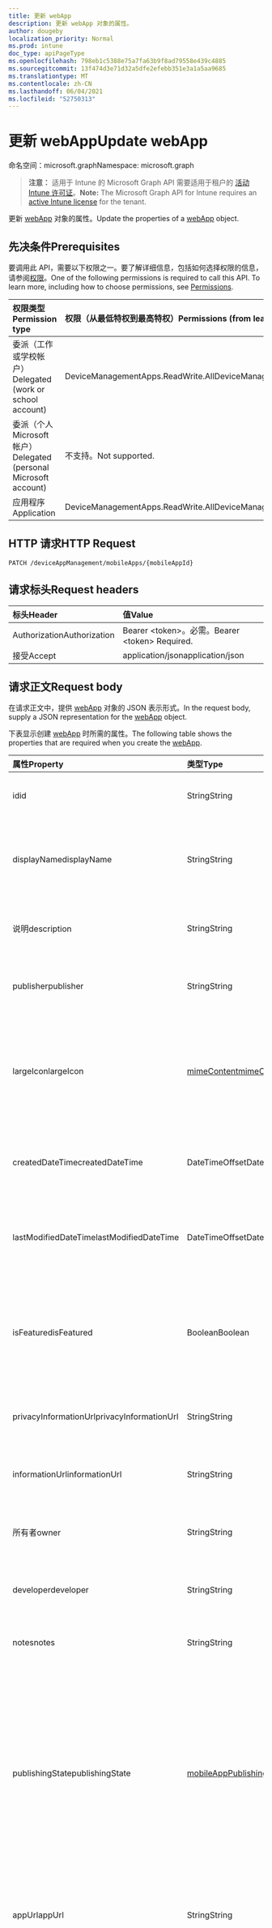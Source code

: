 ```yaml
---
title: 更新 webApp
description: 更新 webApp 对象的属性。
author: dougeby
localization_priority: Normal
ms.prod: intune
doc_type: apiPageType
ms.openlocfilehash: 798eb1c5388e75a7fa63b9f8ad79558e439c4885
ms.sourcegitcommit: 13f474d3e71d32a5dfe2efebb351e3a1a5aa9685
ms.translationtype: MT
ms.contentlocale: zh-CN
ms.lasthandoff: 06/04/2021
ms.locfileid: "52750313"
---
```

# <a name="update-webapp"></a><span data-ttu-id="56e73-103">更新 webApp</span><span class="sxs-lookup"><span data-stu-id="56e73-103">Update webApp</span></span>

<span data-ttu-id="56e73-104">命名空间：microsoft.graph</span><span class="sxs-lookup"><span data-stu-id="56e73-104">Namespace: microsoft.graph</span></span>

> <span data-ttu-id="56e73-105">**注意：** 适用于 Intune 的 Microsoft Graph API 需要适用于租户的 [活动 Intune 许可证](https://go.microsoft.com/fwlink/?linkid=839381)。</span><span class="sxs-lookup"><span data-stu-id="56e73-105">**Note:** The Microsoft Graph API for Intune requires an [active Intune license](https://go.microsoft.com/fwlink/?linkid=839381) for the tenant.</span></span>

<span data-ttu-id="56e73-106">更新 [webApp](../resources/intune-apps-webapp.md) 对象的属性。</span><span class="sxs-lookup"><span data-stu-id="56e73-106">Update the properties of a [webApp](../resources/intune-apps-webapp.md) object.</span></span>

## <a name="prerequisites"></a><span data-ttu-id="56e73-107">先决条件</span><span class="sxs-lookup"><span data-stu-id="56e73-107">Prerequisites</span></span>
<span data-ttu-id="56e73-p101">要调用此 API，需要以下权限之一。要了解详细信息，包括如何选择权限的信息，请参阅[权限](/graph/permissions-reference)。</span><span class="sxs-lookup"><span data-stu-id="56e73-p101">One of the following permissions is required to call this API. To learn more, including how to choose permissions, see [Permissions](/graph/permissions-reference).</span></span>

|<span data-ttu-id="56e73-110">权限类型</span><span class="sxs-lookup"><span data-stu-id="56e73-110">Permission type</span></span>|<span data-ttu-id="56e73-111">权限（从最低特权到最高特权）</span><span class="sxs-lookup"><span data-stu-id="56e73-111">Permissions (from least to most privileged)</span></span>|
|:---|:---|
|<span data-ttu-id="56e73-112">委派（工作或学校帐户）</span><span class="sxs-lookup"><span data-stu-id="56e73-112">Delegated (work or school account)</span></span>|<span data-ttu-id="56e73-113">DeviceManagementApps.ReadWrite.All</span><span class="sxs-lookup"><span data-stu-id="56e73-113">DeviceManagementApps.ReadWrite.All</span></span>|
|<span data-ttu-id="56e73-114">委派（个人 Microsoft 帐户）</span><span class="sxs-lookup"><span data-stu-id="56e73-114">Delegated (personal Microsoft account)</span></span>|<span data-ttu-id="56e73-115">不支持。</span><span class="sxs-lookup"><span data-stu-id="56e73-115">Not supported.</span></span>|
|<span data-ttu-id="56e73-116">应用程序</span><span class="sxs-lookup"><span data-stu-id="56e73-116">Application</span></span>|<span data-ttu-id="56e73-117">DeviceManagementApps.ReadWrite.All</span><span class="sxs-lookup"><span data-stu-id="56e73-117">DeviceManagementApps.ReadWrite.All</span></span>|

## <a name="http-request"></a><span data-ttu-id="56e73-118">HTTP 请求</span><span class="sxs-lookup"><span data-stu-id="56e73-118">HTTP Request</span></span>
<!-- {
  "blockType": "ignored"
}
-->
``` http
PATCH /deviceAppManagement/mobileApps/{mobileAppId}
```

## <a name="request-headers"></a><span data-ttu-id="56e73-119">请求标头</span><span class="sxs-lookup"><span data-stu-id="56e73-119">Request headers</span></span>
|<span data-ttu-id="56e73-120">标头</span><span class="sxs-lookup"><span data-stu-id="56e73-120">Header</span></span>|<span data-ttu-id="56e73-121">值</span><span class="sxs-lookup"><span data-stu-id="56e73-121">Value</span></span>|
|:---|:---|
|<span data-ttu-id="56e73-122">Authorization</span><span class="sxs-lookup"><span data-stu-id="56e73-122">Authorization</span></span>|<span data-ttu-id="56e73-123">Bearer &lt;token&gt;。必需。</span><span class="sxs-lookup"><span data-stu-id="56e73-123">Bearer &lt;token&gt; Required.</span></span>|
|<span data-ttu-id="56e73-124">接受</span><span class="sxs-lookup"><span data-stu-id="56e73-124">Accept</span></span>|<span data-ttu-id="56e73-125">application/json</span><span class="sxs-lookup"><span data-stu-id="56e73-125">application/json</span></span>|

## <a name="request-body"></a><span data-ttu-id="56e73-126">请求正文</span><span class="sxs-lookup"><span data-stu-id="56e73-126">Request body</span></span>
<span data-ttu-id="56e73-127">在请求正文中，提供 [webApp](../resources/intune-apps-webapp.md) 对象的 JSON 表示形式。</span><span class="sxs-lookup"><span data-stu-id="56e73-127">In the request body, supply a JSON representation for the [webApp](../resources/intune-apps-webapp.md) object.</span></span>

<span data-ttu-id="56e73-128">下表显示创建 [webApp](../resources/intune-apps-webapp.md) 时所需的属性。</span><span class="sxs-lookup"><span data-stu-id="56e73-128">The following table shows the properties that are required when you create the [webApp](../resources/intune-apps-webapp.md).</span></span>

|<span data-ttu-id="56e73-129">属性</span><span class="sxs-lookup"><span data-stu-id="56e73-129">Property</span></span>|<span data-ttu-id="56e73-130">类型</span><span class="sxs-lookup"><span data-stu-id="56e73-130">Type</span></span>|<span data-ttu-id="56e73-131">说明</span><span class="sxs-lookup"><span data-stu-id="56e73-131">Description</span></span>|
|:---|:---|:---|
|<span data-ttu-id="56e73-132">id</span><span class="sxs-lookup"><span data-stu-id="56e73-132">id</span></span>|<span data-ttu-id="56e73-133">String</span><span class="sxs-lookup"><span data-stu-id="56e73-133">String</span></span>|<span data-ttu-id="56e73-134">实体的键。</span><span class="sxs-lookup"><span data-stu-id="56e73-134">Key of the entity.</span></span> <span data-ttu-id="56e73-135">继承自 [mobileApp](../resources/intune-apps-mobileapp.md)</span><span class="sxs-lookup"><span data-stu-id="56e73-135">Inherited from [mobileApp](../resources/intune-apps-mobileapp.md)</span></span>|
|<span data-ttu-id="56e73-136">displayName</span><span class="sxs-lookup"><span data-stu-id="56e73-136">displayName</span></span>|<span data-ttu-id="56e73-137">String</span><span class="sxs-lookup"><span data-stu-id="56e73-137">String</span></span>|<span data-ttu-id="56e73-138">管理员提供或导入的应用标题。</span><span class="sxs-lookup"><span data-stu-id="56e73-138">The admin provided or imported title of the app.</span></span> <span data-ttu-id="56e73-139">继承自 [mobileApp](../resources/intune-apps-mobileapp.md)</span><span class="sxs-lookup"><span data-stu-id="56e73-139">Inherited from [mobileApp](../resources/intune-apps-mobileapp.md)</span></span>|
|<span data-ttu-id="56e73-140">说明</span><span class="sxs-lookup"><span data-stu-id="56e73-140">description</span></span>|<span data-ttu-id="56e73-141">String</span><span class="sxs-lookup"><span data-stu-id="56e73-141">String</span></span>|<span data-ttu-id="56e73-142">应用的说明。</span><span class="sxs-lookup"><span data-stu-id="56e73-142">The description of the app.</span></span> <span data-ttu-id="56e73-143">继承自 [mobileApp](../resources/intune-apps-mobileapp.md)</span><span class="sxs-lookup"><span data-stu-id="56e73-143">Inherited from [mobileApp](../resources/intune-apps-mobileapp.md)</span></span>|
|<span data-ttu-id="56e73-144">publisher</span><span class="sxs-lookup"><span data-stu-id="56e73-144">publisher</span></span>|<span data-ttu-id="56e73-145">String</span><span class="sxs-lookup"><span data-stu-id="56e73-145">String</span></span>|<span data-ttu-id="56e73-146">应用的发布者。</span><span class="sxs-lookup"><span data-stu-id="56e73-146">The publisher of the app.</span></span> <span data-ttu-id="56e73-147">继承自 [mobileApp](../resources/intune-apps-mobileapp.md)</span><span class="sxs-lookup"><span data-stu-id="56e73-147">Inherited from [mobileApp](../resources/intune-apps-mobileapp.md)</span></span>|
|<span data-ttu-id="56e73-148">largeIcon</span><span class="sxs-lookup"><span data-stu-id="56e73-148">largeIcon</span></span>|[<span data-ttu-id="56e73-149">mimeContent</span><span class="sxs-lookup"><span data-stu-id="56e73-149">mimeContent</span></span>](../resources/intune-shared-mimecontent.md)|<span data-ttu-id="56e73-150">要显示在应用详细信息中并用于图标上传的大图标。</span><span class="sxs-lookup"><span data-stu-id="56e73-150">The large icon, to be displayed in the app details and used for upload of the icon.</span></span> <span data-ttu-id="56e73-151">继承自 [mobileApp](../resources/intune-apps-mobileapp.md)</span><span class="sxs-lookup"><span data-stu-id="56e73-151">Inherited from [mobileApp](../resources/intune-apps-mobileapp.md)</span></span>|
|<span data-ttu-id="56e73-152">createdDateTime</span><span class="sxs-lookup"><span data-stu-id="56e73-152">createdDateTime</span></span>|<span data-ttu-id="56e73-153">DateTimeOffset</span><span class="sxs-lookup"><span data-stu-id="56e73-153">DateTimeOffset</span></span>|<span data-ttu-id="56e73-154">创建应用的日期和时间。</span><span class="sxs-lookup"><span data-stu-id="56e73-154">The date and time the app was created.</span></span> <span data-ttu-id="56e73-155">继承自 [mobileApp](../resources/intune-apps-mobileapp.md)</span><span class="sxs-lookup"><span data-stu-id="56e73-155">Inherited from [mobileApp](../resources/intune-apps-mobileapp.md)</span></span>|
|<span data-ttu-id="56e73-156">lastModifiedDateTime</span><span class="sxs-lookup"><span data-stu-id="56e73-156">lastModifiedDateTime</span></span>|<span data-ttu-id="56e73-157">DateTimeOffset</span><span class="sxs-lookup"><span data-stu-id="56e73-157">DateTimeOffset</span></span>|<span data-ttu-id="56e73-158">上次修改应用的日期和时间。</span><span class="sxs-lookup"><span data-stu-id="56e73-158">The date and time the app was last modified.</span></span> <span data-ttu-id="56e73-159">继承自 [mobileApp](../resources/intune-apps-mobileapp.md)</span><span class="sxs-lookup"><span data-stu-id="56e73-159">Inherited from [mobileApp](../resources/intune-apps-mobileapp.md)</span></span>|
|<span data-ttu-id="56e73-160">isFeatured</span><span class="sxs-lookup"><span data-stu-id="56e73-160">isFeatured</span></span>|<span data-ttu-id="56e73-161">Boolean</span><span class="sxs-lookup"><span data-stu-id="56e73-161">Boolean</span></span>|<span data-ttu-id="56e73-162">指示应用是否被管理员标记为特色的值。继承自 [mobileApp](../resources/intune-apps-mobileapp.md)</span><span class="sxs-lookup"><span data-stu-id="56e73-162">The value indicating whether the app is marked as featured by the admin. Inherited from [mobileApp](../resources/intune-apps-mobileapp.md)</span></span>|
|<span data-ttu-id="56e73-163">privacyInformationUrl</span><span class="sxs-lookup"><span data-stu-id="56e73-163">privacyInformationUrl</span></span>|<span data-ttu-id="56e73-164">String</span><span class="sxs-lookup"><span data-stu-id="56e73-164">String</span></span>|<span data-ttu-id="56e73-165">隐私声明 URL。</span><span class="sxs-lookup"><span data-stu-id="56e73-165">The privacy statement Url.</span></span> <span data-ttu-id="56e73-166">继承自 [mobileApp](../resources/intune-apps-mobileapp.md)</span><span class="sxs-lookup"><span data-stu-id="56e73-166">Inherited from [mobileApp](../resources/intune-apps-mobileapp.md)</span></span>|
|<span data-ttu-id="56e73-167">informationUrl</span><span class="sxs-lookup"><span data-stu-id="56e73-167">informationUrl</span></span>|<span data-ttu-id="56e73-168">String</span><span class="sxs-lookup"><span data-stu-id="56e73-168">String</span></span>|<span data-ttu-id="56e73-169">详细信息 URL。</span><span class="sxs-lookup"><span data-stu-id="56e73-169">The more information Url.</span></span> <span data-ttu-id="56e73-170">继承自 [mobileApp](../resources/intune-apps-mobileapp.md)</span><span class="sxs-lookup"><span data-stu-id="56e73-170">Inherited from [mobileApp](../resources/intune-apps-mobileapp.md)</span></span>|
|<span data-ttu-id="56e73-171">所有者</span><span class="sxs-lookup"><span data-stu-id="56e73-171">owner</span></span>|<span data-ttu-id="56e73-172">String</span><span class="sxs-lookup"><span data-stu-id="56e73-172">String</span></span>|<span data-ttu-id="56e73-173">应用的所有者。</span><span class="sxs-lookup"><span data-stu-id="56e73-173">The owner of the app.</span></span> <span data-ttu-id="56e73-174">继承自 [mobileApp](../resources/intune-apps-mobileapp.md)</span><span class="sxs-lookup"><span data-stu-id="56e73-174">Inherited from [mobileApp](../resources/intune-apps-mobileapp.md)</span></span>|
|<span data-ttu-id="56e73-175">developer</span><span class="sxs-lookup"><span data-stu-id="56e73-175">developer</span></span>|<span data-ttu-id="56e73-176">String</span><span class="sxs-lookup"><span data-stu-id="56e73-176">String</span></span>|<span data-ttu-id="56e73-177">应用的开发者。</span><span class="sxs-lookup"><span data-stu-id="56e73-177">The developer of the app.</span></span> <span data-ttu-id="56e73-178">继承自 [mobileApp](../resources/intune-apps-mobileapp.md)</span><span class="sxs-lookup"><span data-stu-id="56e73-178">Inherited from [mobileApp](../resources/intune-apps-mobileapp.md)</span></span>|
|<span data-ttu-id="56e73-179">notes</span><span class="sxs-lookup"><span data-stu-id="56e73-179">notes</span></span>|<span data-ttu-id="56e73-180">String</span><span class="sxs-lookup"><span data-stu-id="56e73-180">String</span></span>|<span data-ttu-id="56e73-181">应用的备注。</span><span class="sxs-lookup"><span data-stu-id="56e73-181">Notes for the app.</span></span> <span data-ttu-id="56e73-182">继承自 [mobileApp](../resources/intune-apps-mobileapp.md)</span><span class="sxs-lookup"><span data-stu-id="56e73-182">Inherited from [mobileApp](../resources/intune-apps-mobileapp.md)</span></span>|
|<span data-ttu-id="56e73-183">publishingState</span><span class="sxs-lookup"><span data-stu-id="56e73-183">publishingState</span></span>|[<span data-ttu-id="56e73-184">mobileAppPublishingState</span><span class="sxs-lookup"><span data-stu-id="56e73-184">mobileAppPublishingState</span></span>](../resources/intune-apps-mobileapppublishingstate.md)|<span data-ttu-id="56e73-185">应用的发布状态。</span><span class="sxs-lookup"><span data-stu-id="56e73-185">The publishing state for the app.</span></span> <span data-ttu-id="56e73-186">除非应用已发布，否则无法分配应用。</span><span class="sxs-lookup"><span data-stu-id="56e73-186">The app cannot be assigned unless the app is published.</span></span> <span data-ttu-id="56e73-187">继承自 [mobileApp](../resources/intune-apps-mobileapp.md)。</span><span class="sxs-lookup"><span data-stu-id="56e73-187">Inherited from [mobileApp](../resources/intune-apps-mobileapp.md).</span></span> <span data-ttu-id="56e73-188">可取值为：`notPublished`、`processing`、`published`。</span><span class="sxs-lookup"><span data-stu-id="56e73-188">Possible values are: `notPublished`, `processing`, `published`.</span></span>|
|<span data-ttu-id="56e73-189">appUrl</span><span class="sxs-lookup"><span data-stu-id="56e73-189">appUrl</span></span>|<span data-ttu-id="56e73-190">String</span><span class="sxs-lookup"><span data-stu-id="56e73-190">String</span></span>|<span data-ttu-id="56e73-191">Web 应用 URL。</span><span class="sxs-lookup"><span data-stu-id="56e73-191">The web app URL.</span></span> <span data-ttu-id="56e73-192">此属性不能为 PATCHed。</span><span class="sxs-lookup"><span data-stu-id="56e73-192">This property cannot be PATCHed.</span></span>|
|<span data-ttu-id="56e73-193">useManagedBrowser</span><span class="sxs-lookup"><span data-stu-id="56e73-193">useManagedBrowser</span></span>|<span data-ttu-id="56e73-194">Boolean</span><span class="sxs-lookup"><span data-stu-id="56e73-194">Boolean</span></span>|<span data-ttu-id="56e73-195">是否使用托管浏览器。</span><span class="sxs-lookup"><span data-stu-id="56e73-195">Whether or not to use managed browser.</span></span> <span data-ttu-id="56e73-196">此属性仅适用于 Android 和 iOS。</span><span class="sxs-lookup"><span data-stu-id="56e73-196">This property is only applicable for Android and IOS.</span></span>|



## <a name="response"></a><span data-ttu-id="56e73-197">响应</span><span class="sxs-lookup"><span data-stu-id="56e73-197">Response</span></span>
<span data-ttu-id="56e73-198">如果成功，此方法在响应正文中返回 `200 OK` 响应代码和更新的 [webApp](../resources/intune-apps-webapp.md) 对象。</span><span class="sxs-lookup"><span data-stu-id="56e73-198">If successful, this method returns a `200 OK` response code and an updated [webApp](../resources/intune-apps-webapp.md) object in the response body.</span></span>

## <a name="example"></a><span data-ttu-id="56e73-199">示例</span><span class="sxs-lookup"><span data-stu-id="56e73-199">Example</span></span>

### <a name="request"></a><span data-ttu-id="56e73-200">请求</span><span class="sxs-lookup"><span data-stu-id="56e73-200">Request</span></span>
<span data-ttu-id="56e73-201">下面是一个请求示例。</span><span class="sxs-lookup"><span data-stu-id="56e73-201">Here is an example of the request.</span></span>
``` http
PATCH https://graph.microsoft.com/v1.0/deviceAppManagement/mobileApps/{mobileAppId}
Content-type: application/json
Content-length: 645

{
  "@odata.type": "#microsoft.graph.webApp",
  "displayName": "Display Name value",
  "description": "Description value",
  "publisher": "Publisher value",
  "largeIcon": {
    "@odata.type": "microsoft.graph.mimeContent",
    "type": "Type value",
    "value": "dmFsdWU="
  },
  "isFeatured": true,
  "privacyInformationUrl": "https://example.com/privacyInformationUrl/",
  "informationUrl": "https://example.com/informationUrl/",
  "owner": "Owner value",
  "developer": "Developer value",
  "notes": "Notes value",
  "publishingState": "processing",
  "appUrl": "https://example.com/appUrl/",
  "useManagedBrowser": true
}
```

### <a name="response"></a><span data-ttu-id="56e73-202">响应</span><span class="sxs-lookup"><span data-stu-id="56e73-202">Response</span></span>
<span data-ttu-id="56e73-p117">下面是一个响应示例。注意：为了简单起见，可能会将此处所示的响应对象截断。将从实际调用中返回所有属性。</span><span class="sxs-lookup"><span data-stu-id="56e73-p117">Here is an example of the response. Note: The response object shown here may be truncated for brevity. All of the properties will be returned from an actual call.</span></span>
``` http
HTTP/1.1 200 OK
Content-Type: application/json
Content-Length: 817

{
  "@odata.type": "#microsoft.graph.webApp",
  "id": "4bdc5d30-5d30-4bdc-305d-dc4b305ddc4b",
  "displayName": "Display Name value",
  "description": "Description value",
  "publisher": "Publisher value",
  "largeIcon": {
    "@odata.type": "microsoft.graph.mimeContent",
    "type": "Type value",
    "value": "dmFsdWU="
  },
  "createdDateTime": "2017-01-01T00:02:43.5775965-08:00",
  "lastModifiedDateTime": "2017-01-01T00:00:35.1329464-08:00",
  "isFeatured": true,
  "privacyInformationUrl": "https://example.com/privacyInformationUrl/",
  "informationUrl": "https://example.com/informationUrl/",
  "owner": "Owner value",
  "developer": "Developer value",
  "notes": "Notes value",
  "publishingState": "processing",
  "appUrl": "https://example.com/appUrl/",
  "useManagedBrowser": true
}
```





